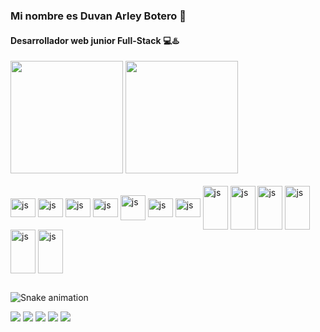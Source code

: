 ### Mi nombre es Duvan Arley Botero 👋
#### Desarrollador web junior Full-Stack 💻♨️

<div>
  <img height="180em" src="https://github-readme-stats.vercel.app/api?username=Duvis07&show_icons=true&theme=dracula&include_all_commits=true&count_private=true"/>
  <img height="180em" src="https://github-readme-stats.vercel.app/api/top-langs/?username=Duvis07&layout=compact&langs_count=16&theme=dracula"/>
</div>
  
<div style="display: inline_block"><br>
  <img align="center" alt="js" height="30" width="40" src="https://cdn.jsdelivr.net/gh/devicons/devicon/icons/html5/html5-original.svg"/>
  <img align="center" alt="js" height="30" width="40" src="https://cdn.jsdelivr.net/gh/devicons/devicon/icons/css3/css3-original.svg"/>
  <img align="center" alt="js" height="30" width="40" src="https://cdn.jsdelivr.net/gh/devicons/devicon/icons/scala/scala-original.svg"/>
  <img align="center" alt="js" height="30" width="40" src="https://cdn.jsdelivr.net/gh/devicons/devicon/icons/javascript/javascript-original.svg"/>
  <img align="center" alt="js" height="40" width="40" src="https://cdn.jsdelivr.net/gh/devicons/devicon/icons/java/java-original-wordmark.svg"/>
  <img align="center" alt="js" height="30" width="40" src="https://cdn.jsdelivr.net/gh/devicons/devicon/icons/angularjs/angularjs-original.svg"/>
  <img align="center" alt="js" height="30" width="40" src="https://cdn.jsdelivr.net/gh/devicons/devicon/icons/react/react-original-wordmark.svg"/>
  <img align="center" alt="js" height="70" width="40" src="https://cdn.jsdelivr.net/gh/devicons/devicon/icons/mysql/mysql-original-wordmark.svg"/>
  <img align="center" alt="js" height="70" width="40" src="https://cdn.jsdelivr.net/gh/devicons/devicon/icons/postgresql/postgresql-original-wordmark.svg" />
  <img align="center" alt="js" height="70" width="40" src="https://cdn.jsdelivr.net/gh/devicons/devicon/icons/mongodb/mongodb-original-wordmark.svg"/>
  <img align="center" alt="js" height="70" width="40" src="https://cdn.jsdelivr.net/gh/devicons/devicon/icons/spring/spring-original.svg" />    
  <img align="center" alt="js" height="70" width="40" src="https://cdn.jsdelivr.net/gh/devicons/devicon/icons/amazonwebservices/amazonwebservices-plain-wordmark.svg" />
  <img align="center" alt="js" height="70" width="40" src="https://cdn.jsdelivr.net/gh/devicons/devicon/icons/azure/azure-original-wordmark.svg" />
</div>

  ## 
  
   ![Snake animation](https://github.com/Duvis07/Duvis07/blob/output/github-contribution-grid-snake.svg)
 
<div> 
  <a href="https://www.youtube.com/channel/UCmL4ihsX_Xe6X_uUDrJh8eA" target="_blank"><img src="https://img.shields.io/badge/YouTube-FF0000?style=for-the-badge&logo=youtube&logoColor=white" target="_blank"></a>
  <a href="https://www.instagram.com/botero_arley07/" target="_blank"><img src="https://img.shields.io/badge/-Instagram-%23E4405F?style=for-the-badge&logo=instagram&logoColor=white" target="_blank"></a>
 <a href="https://discord.com/channels/@me" target="_blank"><img src="https://img.shields.io/badge/Discord-7289DA?style=for-the-badge&logo=discord&logoColor=white" target="_blank"></a> 
  <a href = "https://mail.google.com/mail/u/0/?tab=rm&ogbl#inbox"><img src="https://img.shields.io/badge/-Gmail-%23333?style=for-the-badge&logo=gmail&logoColor=white" target="_blank"></a>
  <a href="https://www.linkedin.com/in/duvan-arley-botero-b47454225/" target="_blank"><img src="https://img.shields.io/badge/-LinkedIn-%230077B5?style=for-the-badge&logo=linkedin&logoColor=white" target="_blank"></a> 
  
</div>

